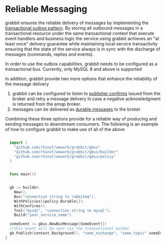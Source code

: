 # Reliable Messaging


grabbit ensures the reliable delivery of messages by implementing the [transactional outbox pattern](https://microservices.io/patterns/data/application-events.html).
By storing all outbound messages in a transactional resource under the same transactional context
that execute event handlers and business logic the service using grabbit achieves an "at least once" delivery guarantee
while maintaining local service transactivity ensuring that the state of the service always is in sync with the discharge of messages (commands, replies and events).

In order to use the outbox capabilities, grabbit needs to be configured as a transactional bus.
Currently, only MySQL 8 and above is supported

In addition, grabbit provide two more options that enhance the reliability of the message delivery
  1. grabbit can be configured to listen to [publisher confirms](https://www.rabbitmq.com/confirms.html) issued from the broker and retry a message delivery in case a negative acknowledgment is returned from the amqp broker.
  2. messages can be delivered as [durable messages](https://www.rabbitmq.com/persistence-conf.html) to the broker

Combining these three options provide for a reliable way of producing and sending messages to downstream consumers.
The following is an example of how to configure grabbit to make use of all of the above

```go

  import (
  	"github.com/rhinof/wework/grabbit/gbus"
  	"github.com/rhinof/wework/grabbit/gbus/builder"
  	"github.com/rhinof/wework/grabbit/gbus/policy"
  )


  func main(){


  gb := builder.
    New().
    Bus("connection string to rabbitmq").
    WithPolicies(&policy.Durable{}).
    WithConfirms().
    Txnl("mysql", "connection string to mysql").
    Build("your_service_name")

  someEvent := gbus.NewBusMessage(SomeEvent{})
  //this event will be sent via the transactional outbox
  gb.Publish(context.Background(), "some_exchange", "some.topic" someEvent)
}

```
